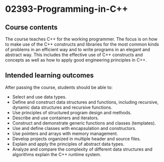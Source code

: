 # 02393-Programming-in-C++
## Course contents
The course teaches C++ for the working programmer. The focus is on how to make use of the C++ constructs and libraries for the most common kinds of problems in an efficient way and to write programs in an elegant and abstract way. This includes the effective use of C++ constructs and concepts as well as how to apply good engineering principles in C++.

## Intended learning outcomes

After passing the course, students should be able to:

* Select and use data types.
* Define and construct data structures and functions, including recursive, dynamic data structures and recursive functions.
* Use principles of structured program design and methods.
* Describe and use containers and iterators.
* Construct and demonstrate generic functions and classes (templates).
* Use and define classes with encapsulation and constructors.
* Use pointers and arrays with memory management.
* Develop projects organized in multiple header and source files.
* Explain and apply the principles of abstract data types.
* Analyze and compare the complexity of different data structures and algorithms
explain the C++ runtime system.
